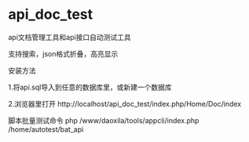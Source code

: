 # api_doc_test
api文档管理工具和api接口自动测试工具

支持搜索，json格式折叠，高亮显示


安装方法

1.将api.sql导入到任意的数据库里，或新建一个数据库

2.浏览器里打开 http://localhost/api_doc_test/index.php/Home/Doc/index







脚本批量测试命令
php /www/daoxila/tools/appcli/index.php /home/autotest/bat_api
